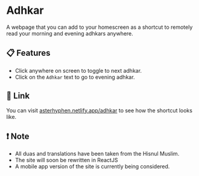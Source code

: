 # Adhkar
A webpage that you can add to your homescreen as a shortcut to remotely read your morning and evening adhkars anywhere.

## 📋 Features
- Click anywhere on screen to toggle to next adhkar.
- Click on the ` Adhkar ` text to go to evening adhkar.

## 🔗 Link
You can visit [asterhyphen.netlify.app/adhkar](https://asterhyphen.netlify.app/adhkar/) to see how the shortcut looks like.

## ❗️ Note
- All duas and translations have been taken from the Hisnul Muslim. 
- The site will soon be rewritten in ReactJS
- A mobile app version of the site is currently being considered.
